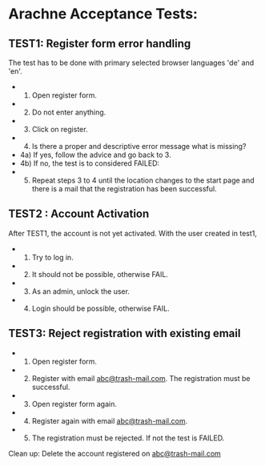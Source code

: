 # Arachne Acceptance Tests:

## TEST1: Register form error handling

The test has to be done with primary selected browser languages 'de' and 'en'.

* 1) Open register form.
* 2) Do not enter anything.
* 3) Click on register.
* 4) Is there a proper and descriptive error message what is missing?
* 4a) If yes, follow the advice and go back to 3.
* 4b) If no, the test is to considered FAILED:
* 5) Repeat steps 3 to 4 until the location changes to the start page and there is a mail that the registration has been successful.

## TEST2 : Account Activation

After TEST1, the account is not yet activated.
With the user created in test1,

* 1) Try to log in.
* 2) It should not be possible, otherwise FAIL.
* 3) As an admin, unlock the user.
* 4) Login should be possible, otherwise FAIL.
 
## TEST3: Reject registration with existing email

* 1) Open register form.
* 2) Register with email abc@trash-mail.com. The registration must be successful.
* 3) Open register form again.
* 4) Register again with email abc@trash-mail.com.
* 5) The registration must be rejected. If not the test is FAILED.

Clean up: Delete the account registered on abc@trash-mail.com


